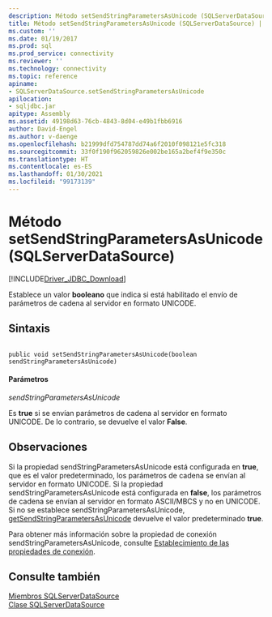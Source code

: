 ```yaml
---
description: Método setSendStringParametersAsUnicode (SQLServerDataSource)
title: Método setSendStringParametersAsUnicode (SQLServerDataSource) | Microsoft Docs
ms.custom: ''
ms.date: 01/19/2017
ms.prod: sql
ms.prod_service: connectivity
ms.reviewer: ''
ms.technology: connectivity
ms.topic: reference
apiname:
- SQLServerDataSource.setSendStringParametersAsUnicode
apilocation:
- sqljdbc.jar
apitype: Assembly
ms.assetid: 49198d63-76cb-4843-8d04-e49b1fbb6916
author: David-Engel
ms.author: v-daenge
ms.openlocfilehash: b21999dfd754787dd74a6f2010f098121e5fc318
ms.sourcegitcommit: 33f0f190f962059826e002be165a2bef4f9e350c
ms.translationtype: HT
ms.contentlocale: es-ES
ms.lasthandoff: 01/30/2021
ms.locfileid: "99173139"
---
```

# <a name="setsendstringparametersasunicode-method-sqlserverdatasource"></a>Método setSendStringParametersAsUnicode (SQLServerDataSource)
[!INCLUDE[Driver_JDBC_Download](../../../includes/driver_jdbc_download.md)]

  Establece un valor **booleano** que indica si está habilitado el envío de parámetros de cadena al servidor en formato UNICODE.  
  
## <a name="syntax"></a>Sintaxis  
  
```  
  
public void setSendStringParametersAsUnicode(boolean sendStringParametersAsUnicode)  
```  
  
#### <a name="parameters"></a>Parámetros  
 *sendStringParametersAsUnicode*  
  
 Es **true** si se envían parámetros de cadena al servidor en formato UNICODE. De lo contrario, se devuelve el valor **False**.  
  
## <a name="remarks"></a>Observaciones  
 Si la propiedad sendStringParametersAsUnicode está configurada en **true**, que es el valor predeterminado, los parámetros de cadena se envían al servidor en formato UNICODE. Si la propiedad sendStringParametersAsUnicode está configurada en **false**, los parámetros de cadena se envían al servidor en formato ASCII/MBCS y no en UNICODE. Si no se establece sendStringParametersAsUnicode, [getSendStringParametersAsUnicode](../../../connect/jdbc/reference/getsendstringparametersasunicode-method-sqlserverdatasource.md) devuelve el valor predeterminado **true**.  
  
 Para obtener más información sobre la propiedad de conexión sendStringParametersAsUnicode, consulte [Establecimiento de las propiedades de conexión](../../../connect/jdbc/setting-the-connection-properties.md).  
  
## <a name="see-also"></a>Consulte también  
 [Miembros SQLServerDataSource](../../../connect/jdbc/reference/sqlserverdatasource-members.md)   
 [Clase SQLServerDataSource](../../../connect/jdbc/reference/sqlserverdatasource-class.md)  
  
  

